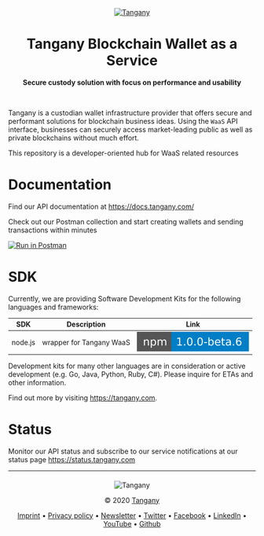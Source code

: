 <div align="center">  
  <a href="https://tangany.com">  
    <img src="https://raw.githubusercontent.com/Tangany/cloud-wallet/master/docs/tangany.gif"  alt="Tangany" width="50%" />  
  </a>  
  <h1>Tangany Blockchain Wallet as a Service</h1>      
  <p>  
    <strong>Secure custody solution with focus on performance and usability </strong>  
  </p>      
  <br/>  
</div>  

Tangany is a custodian wallet infrastructure provider that offers secure and performant solutions for blockchain business ideas. 
Using the `WaaS` API interface, businesses can securely access market-leading public as well as private blockchains without much effort. 

This repository is a developer-oriented hub for WaaS related resources 

# Documentation
Find our API documentation at https://docs.tangany.com/

Check out our Postman collection and start creating wallets and sending transactions within minutes

[![Run in Postman](https://run.pstmn.io/button.svg)](https://app.getpostman.com/run-collection/06367bf9a2664edcebf4)

# SDK
Currently, we are providing Software Development Kits for the following languages and frameworks:

SDK | Description | Link
--- | --- | ---
node.js | wrapper for Tangany WaaS | [![](https://raw.githubusercontent.com/Tangany/waas-js-sdk/master/docs/package-badge.svg?sanitize=true)](https://www.npmjs.com/package/@tangany/waas)

Development kits for many other languages are in consideration or active development (e.g. Go, Java, Python, Ruby, C#). Please inquire for ETAs and other information.

Find out more by visiting https://tangany.com.

# Status
Monitor our API status and subscribe to our service notifications at our status page https://status.tangany.com

***
<div align="center">
<p>   
<img src="https://raw.githubusercontent.com/Tangany/cloud-wallet/master/docs/logo.svg?sanitize=true"  alt="Tangany" height="50" align="middle" />  
</p>
<p>
© 2020 <a href="https://tangany.com">Tangany</a>
</p>
<p>
 <a href="https://tangany.com/imprint/">Imprint</a>
• <a href="https://tangany.com/imprint/">Privacy policy</a>
• <a href="https://tangany.com#newsletter">Newsletter</a>
• <a href="https://twitter.com/tangany_wallet">Twitter</a>
• <a href="https://www.facebook.com/tanganywallet">Facebook</a>
• <a href="https://www.linkedin.com/company/tangany/">LinkedIn</a>
• <a href="https://www.youtube.com/channel/UCmDr1clodG1ov-iX_GMkwMA">YouTube</a>
• <a href="https://github.com/Tangany/">Github</a>
</p>
</div>

